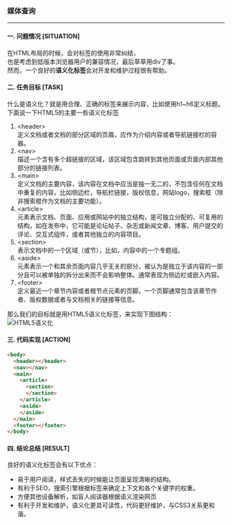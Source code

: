 ### 媒体查询  
---

#### 一. 问题情况 [SITUATION]  
在HTML布局的时候，会对标签的使用非常纠结，  
也是考虑到低版本浏览器用户的兼容情况，最后草草用div了事。  
然而，一个良好的**语义化标签**会对开发和维护过程很有帮助。  
#### 二. 任务目标 [TASK]  
什么是语义化？就是用合理、正确的标签来展示内容，比如使用h1~h6定义标题。  
下面说一下HTML5的主要一些语义化标签
1. \<header\>  
定义文档或者文档的部分区域的页眉，应作为介绍内容或者导航链接栏的容器。
2. \<nav\>  
描述一个含有多个超链接的区域，该区域包含跳转到其他页面或页面内部其他部分的链接列表。  
3. \<main\>  
定义文档的主要内容，该内容在文档中应当是独一无二的，不包含任何在文档中重复的内容，比如侧边栏，导航栏链接，版权信息，网站logo，搜索框（除非搜索框作为文档的主要功能）。  
4. \<article\>  
元素表示文档、页面、应用或网站中的独立结构，是可独立分配的、可复用的结构，如在发布中，它可能是论坛帖子、杂志或新闻文章、博客、用户提交的评论、交互式组件，或者其他独立的内容项目。  
5. \<section\>  
表示文档中的一个区域（或节），比如，内容中的一个专题组。  
6. \<aside\>  
元素表示一个和其余页面内容几乎无关的部分，被认为是独立于该内容的一部分且可以被单独的拆分出来而不会影响整体。通常表现为侧边栏或嵌入内容。  
7. \<footer\>  
定义最近一个章节内容或者根节点元素的页脚。一个页脚通常包含该章节作者、版权数据或者与文档相关的链接等信息。  
  
那么我们的目标就是用HTML5语义化标签，来实现下图结构：  
![HTML5语义化](http://www.daqianduan.com/wp-content/uploads/2018/03/html5.png "HTML5语义化图片")

#### 三. 代码实现 [ACTION]  
``` html
<body>
  <header></header>
  <nav></nav>
  <main>
    <article>
      <section>
      </section>
    </article>
    <aside>
    </aside>
  </main>
  <footer></footer>
</body>
```

#### 四. 结论总结 [RESULT]  
良好的语义化标签会有以下优点：  
* 易于用户阅读，样式丢失的时候能让页面呈现清晰的结构。
* 有利于SEO，搜索引擎根据标签来确定上下文和各个关键字的权重。
* 方便其他设备解析，如盲人阅读器根据语义渲染网页
* 有利于开发和维护，语义化更具可读性，代码更好维护，与CSS3关系更和谐。